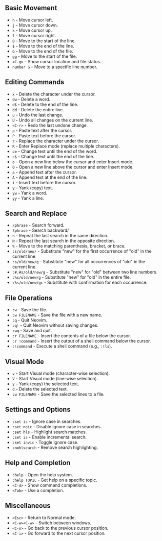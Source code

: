 ## Basic Movement

- `h` - Move cursor left.
- `j` - Move cursor down.
- `k` - Move cursor up.
- `l` - Move cursor right.
- `0` - Move to the start of the line.
- `$` - Move to the end of the line.
- `G` - Move to the end of the file.
- `gg` - Move to the start of the file.
- `<C-g>` - Show cursor location and file status.
- `number G` - Move to a specific line number.

## Editing Commands

- `x` - Delete the character under the cursor.
- `dw` - Delete a word.
- `d$` - Delete to the end of the line.
- `dd` - Delete the entire line.
- `u` - Undo the last change.
- `U` - Undo all changes on the current line.
- `<C-r>` - Redo the last undone change.
- `p` - Paste text after the cursor.
- `P` - Paste text before the cursor.
- `r` - Replace the character under the cursor.
- `R` - Enter Replace mode (replace multiple characters).
- `ce` - Change text until the end of the word.
- `c$` - Change text until the end of the line.
- `o` - Open a new line below the cursor and enter Insert mode.
- `O` - Open a new line above the cursor and enter Insert mode.
- `a` - Append text after the cursor.
- `A` - Append text at the end of the line.
- `i` - Insert text before the cursor.
- `y` - Yank (copy) text.
- `yw` - Yank a word.
- `yy` - Yank a line.

## Search and Replace

- `/phrase` - Search forward.
- `?phrase` - Search backward/
- `n` - Repeat the last search in the same direction.
- `N` - Repeat the last search in the opposite direction.
- `%` - Move to the matching parenthesis, bracket, or brace.
- `:s/old/new/` - Substitute "new" for the first occurrence of "old" in the current line.
- `:s/old/new/g` - Substitute "new" for all occurrences of "old" in the current line.
- `:#,#s/old/new/g` - Substitute "new" for "old" between two line numbers.
- `:%s/old/new/g` - Substitute "new" for "old" in the entire file.
- `:%s/old/new/gc` - Substitute with confirmation for each occurrence.

## File Operations

- `:w` - Save the file.
- `:w FILENAME` - Save the file with a new name.
- `:q` - Quit Neovim.
- `:q!` - Quit Neovim without saving changes.
- `:wq` - Save and quit.
- `:r FILENAME` - Insert the contents of a file below the cursor.
- `:r !command` - Insert the output of a shell command below the cursor.
- `:!command` - Execute a shell command (e.g., `:!ls`).

## Visual Mode

- `v` - Start Visual mode (character-wise selection).
- `V` - Start Visual mode (line-wise selection).
- `y` - Yank (copy) the selected text.
- `d` - Delete the selected text.
- `:w FILENAME` - Save the selected lines to a file.

## Settings and Options

- `:set ic` - Ignore case in searches.
- `:set noic` - Disable ignore case in searches.
- `:set hls` - Highlight search matches.
- `:set is` - Enable incremental search.
- `:set invic` - Toggle ignore case.
- `:nohlsearch` - Remove search highlighting.

## Help and Completion

- `:help` - Open the help system.
- `:help TOPIC` - Get help on a specific topic.
- `<C-d>` - Show command completions.
- `<Tab>` - Use a completion.
## Miscellaneous

- `<Esc>` - Return to Normal mode.
- `<C-w><C-w>` - Switch between windows.
- `<C-o>` - Go back to the previous cursor position.
- `<C-i>` - Go forward to the next cursor position.